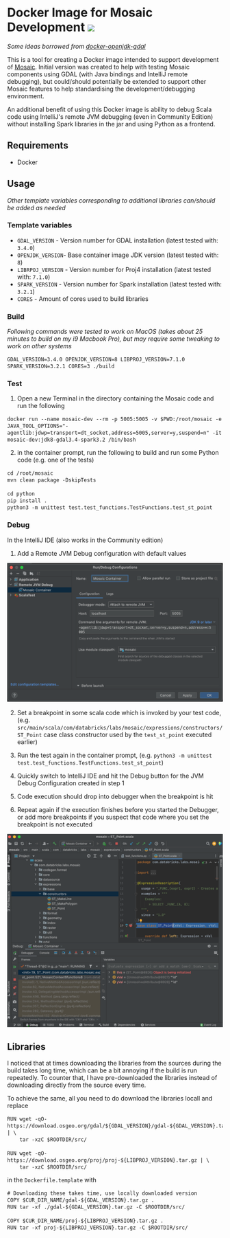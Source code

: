 # Docker Image for Mosaic Development  ![](workflows/CI/badge.svg)

*Some ideas borrowed from [docker-openjdk-gdal](https://github.com/azavea/docker-openjdk-gdal/)*

This is a tool for creating a Docker image intended to support development of [Mosaic](https://github.com/databrickslabs/mosaic). Initial version was created to help with testing Mosaic components using GDAL (with Java bindings and IntelliJ remote debugging), but could/should potentially be extended to support other Mosaic features to help standardising the development/debugging environment.

An additional benefit of using this Docker image is ability to debug Scala code using IntelliJ's remote JVM debugging (even in Community Edition) without installing Spark libraries in the jar and using Python as a frontend. 

## Requirements

* Docker

## Usage

*Other template variables corresponding to additional libraries can/should be added as needed*

### Template variables

* `GDAL_VERSION` - Version number for GDAL installation (latest tested with: `3.4.0`)
* `OPENJDK_VERSION`- Base container image JDK version (latest tested with: `8`)
* `LIBRPOJ_VERSION` - Version number for Proj4 installation (latest tested with: `7.1.0`)
* `SPARK_VERSION` - Version number for Spark installation (latest tested with: `3.2.1`)
* `CORES` - Amount of cores used to build libraries


### Build

*Following commands were tested to work on MacOS (takes about 25 minutes to build on my i9 Macbook Pro), but may require some tweaking to work on other systems*

```
GDAL_VERSION=3.4.0 OPENJDK_VERSION=8 LIBPROJ_VERSION=7.1.0 SPARK_VERSION=3.2.1 CORES=3 ./build
```

### Test

1. Open a new Terminal in the directory containing the Mosaic code and run the following

```
docker run --name mosaic-dev --rm -p 5005:5005 -v $PWD:/root/mosaic -e JAVA_TOOL_OPTIONS="-agentlib:jdwp=transport=dt_socket,address=5005,server=y,suspend=n" -it mosaic-dev:jdk8-gdal3.4-spark3.2 /bin/bash
```

2. in the container prompt, run the following to build and run some Python code (e.g. one of the tests)

```
cd /root/mosaic
mvn clean package -DskipTests

cd python
pip install .
python3 -m unittest test.test_functions.TestFunctions.test_st_point
```

### Debug

In the IntelliJ IDE (also works in the Community edition)

1. Add a Remote JVM Debug configuration with default values

![IntelliJ Config](intellij-config.png)

2. Set a breakpoint in some scala code which is invoked by your test code, (e.g. `src/main/scala/com/databricks/labs/mosaic/expressions/constructors/ST_Point` case class constructor used by the `test_st_point` executed earlier)

3. Run the test again in the container prompt, (e.g. `python3 -m unittest test.test_functions.TestFunctions.test_st_point`)

4. Quickly switch to IntelliJ IDE and hit the Debug button for the JVM Debug Configuration created in step 1

5. Code execution should drop into debugger when the breakpoint is hit

6. Repeat again if the execution finishes before you started the Debugger, or add more breakpoints if you suspect that code where you set the breakpoint is not executed

![IntelliJ Debug](intellij-debug.png)

## Libraries

I noticed that at times downloading the libraries from the sources during the build takes long time, which can be a bit annoying if the build is run repeatedly. To counter that, I have pre-downloaded the libraries instead of downloading directly from the source every time. 

To achieve the same, all you need to do download the libraries locall and replace
```
RUN wget -qO- https://download.osgeo.org/gdal/${GDAL_VERSION}/gdal-${GDAL_VERSION}.tar.gz | \
    tar -xzC $ROOTDIR/src/

RUN wget -qO- https://download.osgeo.org/proj/proj-${LIBPROJ_VERSION}.tar.gz | \
    tar -xzC $ROOTDIR/src/
```

in the `Dockerfile.template` with

```
# Downloading these takes time, use locally downloaded version
COPY $CUR_DIR_NAME/gdal-${GDAL_VERSION}.tar.gz .
RUN tar -xf ./gdal-${GDAL_VERSION}.tar.gz -C $ROOTDIR/src/

COPY $CUR_DIR_NAME/proj-${LIBPROJ_VERSION}.tar.gz .
RUN tar -xf proj-${LIBPROJ_VERSION}.tar.gz -C $ROOTDIR/src/
```